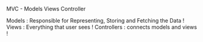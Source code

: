 MVC - Models Views Controller

Models : Responsible for Representing, Storing and Fetching the Data !
Views :  Everything that user sees !
Controllers : connects models and views !
